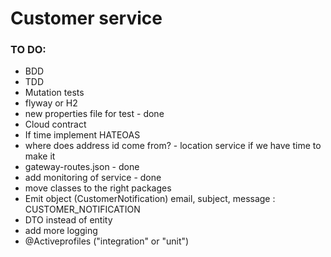 # Customer service

### TO DO:

- BDD
- TDD
- Mutation tests
- flyway or H2
- new properties file for test - done 
- Cloud contract
- If time implement HATEOAS
- where does address id come from? - location service if we have time to make it
- gateway-routes.json - done
- add monitoring of service - done
- move classes to the right packages
- Emit object (CustomerNotification) email, subject, message : CUSTOMER_NOTIFICATION
- DTO instead of entity
- add more logging 
- @Activeprofiles ("integration" or "unit")
